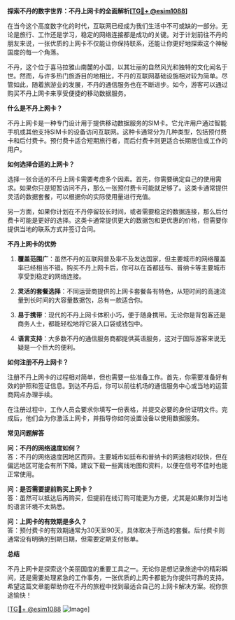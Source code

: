 **探索不丹的数字世界：不丹上网卡的全面解析[[TG💪+ @esim1088](https://t.me/s/esim1088)]**

在当今这个高度数字化的时代，互联网已经成为我们生活中不可或缺的一部分。无论是旅行、工作还是学习，稳定的网络连接都是成功的关键。对于计划前往不丹的朋友来说，一张优质的上网卡不仅能让你保持联系，还能让你更好地探索这个神秘国度的每一个角落。

不丹，这个位于喜马拉雅山南麓的小国，以其壮丽的自然风光和独特的文化闻名于世。然而，与许多热门旅游目的地相比，不丹的互联网基础设施相对较为简单。尽管如此，随着旅游业的发展，不丹的通信服务也在不断进步。如今，游客可以通过购买不丹上网卡来享受便捷的移动数据服务。

**什么是不丹上网卡？**

不丹上网卡是一种专门设计用于提供移动数据服务的SIM卡。它允许用户通过智能手机或其他支持SIM卡的设备访问互联网。这种卡通常分为几种类型，包括预付费卡和后付费卡。预付费卡适合短期旅行者，而后付费卡则更适合长期居住或工作的用户。

**如何选择合适的上网卡？**

选择一张合适的不丹上网卡需要考虑多个因素。首先，你需要确定自己的使用需求。如果你只是短暂访问不丹，那么一张预付费卡可能就足够了。这类卡通常提供灵活的数据套餐，可以根据你的实际使用量进行充值。

另一方面，如果你计划在不丹停留较长时间，或者需要稳定的数据连接，那么后付费卡可能是更好的选择。这类卡通常提供更大的数据包和更优惠的价格，但需要你提供当地的联系方式并签订合同。

**不丹上网卡的优势**

1. **覆盖范围广**：虽然不丹的互联网普及率不及发达国家，但主要城市的网络覆盖率已经相当不错。购买不丹上网卡后，你可以在首都廷布、普纳卡等主要城市享受到稳定的网络连接。

2. **灵活的套餐选择**：不同运营商提供的上网卡套餐各有特色，从短时间的高速流量到长时间的大容量数据包，总有一款适合你。

3. **易于携带**：现代的不丹上网卡体积小巧，便于随身携带。无论你是背包客还是商务人士，都能轻松地将它装入口袋或钱包中。

4. **语言支持**：大多数不丹的通信服务商都提供英语服务，这对于国际游客来说无疑是一个巨大的便利。

**如何注册不丹上网卡？**

注册不丹上网卡的过程相对简单，但也需要一些准备工作。首先，你需要准备好有效的护照和签证信息。到达不丹后，你可以前往机场的通信服务中心或当地的运营商网点办理手续。

在注册过程中，工作人员会要求你填写一份表格，并提交必要的身份证明文件。完成后，他们会为你激活上网卡，并指导你如何设置设备以使用数据服务。

**常见问题解答**

**问：不丹的网络速度如何？**  
答：不丹的网络速度因地区而异。主要城市如廷布和普纳卡的网速相对较快，但在偏远地区可能会有所下降。建议下载一些离线地图和资料，以便在信号不佳时也能正常使用。

**问：是否需要提前购买上网卡？**  
答：虽然可以抵达后再购买，但提前在线订购可能更为方便，尤其是如果你对当地的语言环境不太熟悉。

**问：上网卡的有效期是多久？**  
答：预付费卡的有效期通常为30天至90天，具体取决于所选的套餐。后付费卡则通常没有明确的到期日期，但需要定期支付账单。

**总结**

不丹上网卡是探索这个美丽国度的重要工具之一。无论你是想记录旅途中的精彩瞬间，还是需要处理紧急的工作事务，一张优质的上网卡都能为你提供可靠的支持。希望这篇文章能帮助你在不丹的旅程中找到最适合自己的上网卡解决方案。祝你旅途愉快！

[[TG💪+ @esim1088](https://t.me/s/esim1088) ![Image](https://i.postimg.cc/4NQfJmqS/Snipaste-2025-05-13-00-14-12.png)]